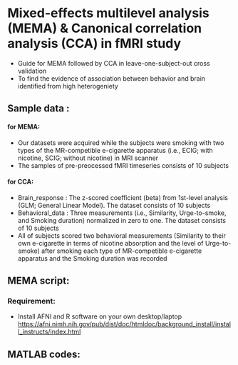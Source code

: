 # Mixed-effects multilevel analysis (MEMA) & Canonical correlation analysis (CCA) in fMRI study
* Guide for MEMA followed by CCA in leave-one-subject-out cross validation
* To find the evidence of association between behavior and brain identified from high heterogeniety

## Sample data :
#### for MEMA:
* Our datasets were acquired while the subjects were smoking with two types of the MR-competible e-cigarette apparatus (i.e., ECIG; with nicotine, SCIG; without nicotine) in MRI scanner  
* The samples of pre-preocessed fMRI timeseries consists of 10 subjects

#### for CCA:
* Brain_response : The z-scored coefficient (beta) from 1st-level analysis (GLM; General Linear Model). The dataset consists of 10 subjects
* Behavioral_data : Three measurements (i.e., Similarity, Urge-to-smoke, and Smoking duration) normalized in zero to one. The dataset consists of 10 subjects
* All of subjects scored two behavioral measurements (Similarity to their own e-cigarette in terms of nicotine absorption and the level of Urge-to-smoke) after smoking each type of MR-competible e-cigarette apparatus and the Smoking duration was recorded

## MEMA script:
### Requirement:
* Install AFNI and R software on your own desktop/laptop https://afni.nimh.nih.gov/pub/dist/doc/htmldoc/background_install/install_instructs/index.html

## MATLAB codes:

